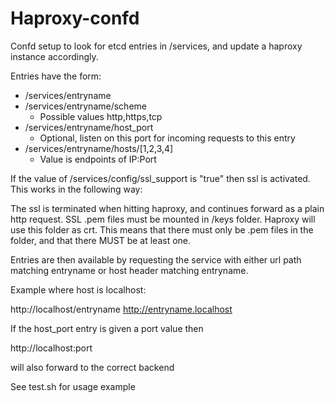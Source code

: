 # Haproxy-confd

Confd setup to look for etcd entries in /services, and
update a haproxy instance accordingly.

Entries have the form:

- /services/entryname
- /services/entryname/scheme
	- Possible values http,https,tcp
- /services/entryname/host_port
	- Optional, listen on this port for incoming requests to this entry
- /services/entryname/hosts/[1,2,3,4]
	- Value is endpoints of IP:Port

If the value of /services/config/ssl_support is "true" then ssl is
activated.
This works in the following way:

The ssl is terminated when hitting haproxy, and
continues forward as a plain http request. SSL .pem files must be
mounted in /keys folder. Haproxy will use this folder as crt. This
means that there must only be .pem files in the folder, and that there
MUST be at least one.

Entries are then available by requesting the service with either
url path matching entryname or host header matching entryname.

Example where host is localhost:

http://localhost/entryname
http://entryname.localhost

If the host_port entry is given a port value then

http://localhost:port

will also forward to the correct backend


See test.sh for usage example
